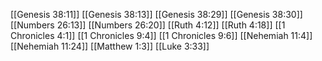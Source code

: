 [[Genesis 38:11]]
[[Genesis 38:13]]
[[Genesis 38:29]]
[[Genesis 38:30]]
[[Numbers 26:13]]
[[Numbers 26:20]]
[[Ruth 4:12]]
[[Ruth 4:18]]
[[1 Chronicles 4:1]]
[[1 Chronicles 9:4]]
[[1 Chronicles 9:6]]
[[Nehemiah 11:4]]
[[Nehemiah 11:24]]
[[Matthew 1:3]]
[[Luke 3:33]]
